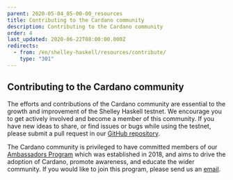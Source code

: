 ```yaml
---
parent: 2020-05-04_05-00-00_resources
title: Contributing to the Cardano community
description: Contributing to the Cardano community
order: 4
last_updated: 2020-06-22T08:00:00.000Z
redirects:
  - from: /en/shelley-haskell/resources/contribute/
    type: "301"
---
```

## Contributing to the Cardano community

The efforts and contributions of the Cardano community are essential to the growth and improvement of the Shelley Haskell testnet. We encourage you to get actively involved and become a member of this community. If you have new ideas to share, or find issues or bugs while using the testnet, please submit a pull request in our [GitHub repository](https://github.com/input-output-hk/cardano-node).

The Cardano community is privileged to have committed members of our [Ambassadors Program](https://www.cardano.org/ambassadors/en/about-cardano-ambassadors/) which was established in 2018, and aims to drive the adoption of Cardano, promote awareness, and educate the wider community. If you would like to join this program, please send us an [email](community@cardanofoundation.org).

